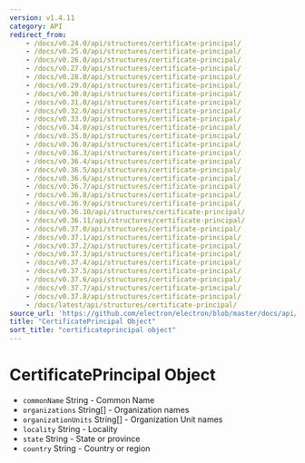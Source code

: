 ```yaml
---
version: v1.4.11
category: API
redirect_from:
    - /docs/v0.24.0/api/structures/certificate-principal/
    - /docs/v0.25.0/api/structures/certificate-principal/
    - /docs/v0.26.0/api/structures/certificate-principal/
    - /docs/v0.27.0/api/structures/certificate-principal/
    - /docs/v0.28.0/api/structures/certificate-principal/
    - /docs/v0.29.0/api/structures/certificate-principal/
    - /docs/v0.30.0/api/structures/certificate-principal/
    - /docs/v0.31.0/api/structures/certificate-principal/
    - /docs/v0.32.0/api/structures/certificate-principal/
    - /docs/v0.33.0/api/structures/certificate-principal/
    - /docs/v0.34.0/api/structures/certificate-principal/
    - /docs/v0.35.0/api/structures/certificate-principal/
    - /docs/v0.36.0/api/structures/certificate-principal/
    - /docs/v0.36.3/api/structures/certificate-principal/
    - /docs/v0.36.4/api/structures/certificate-principal/
    - /docs/v0.36.5/api/structures/certificate-principal/
    - /docs/v0.36.6/api/structures/certificate-principal/
    - /docs/v0.36.7/api/structures/certificate-principal/
    - /docs/v0.36.8/api/structures/certificate-principal/
    - /docs/v0.36.9/api/structures/certificate-principal/
    - /docs/v0.36.10/api/structures/certificate-principal/
    - /docs/v0.36.11/api/structures/certificate-principal/
    - /docs/v0.37.0/api/structures/certificate-principal/
    - /docs/v0.37.1/api/structures/certificate-principal/
    - /docs/v0.37.2/api/structures/certificate-principal/
    - /docs/v0.37.3/api/structures/certificate-principal/
    - /docs/v0.37.4/api/structures/certificate-principal/
    - /docs/v0.37.5/api/structures/certificate-principal/
    - /docs/v0.37.6/api/structures/certificate-principal/
    - /docs/v0.37.7/api/structures/certificate-principal/
    - /docs/v0.37.8/api/structures/certificate-principal/
    - /docs/latest/api/structures/certificate-principal/
source_url: 'https://github.com/electron/electron/blob/master/docs/api/structures/certificate-principal.md'
title: "CertificatePrincipal Object"
sort_title: "certificateprincipal object"
---
```


# CertificatePrincipal Object

* `commonName` String - Common Name
* `organizations` String[] - Organization names
* `organizationUnits` String[] - Organization Unit names
* `locality` String - Locality
* `state` String - State or province
* `country` String - Country or region
